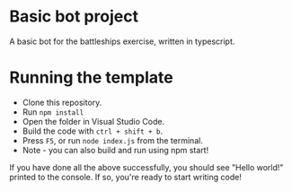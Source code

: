 # Basic bot project

A basic bot for the battleships exercise, written in typescript.

# Running the template

* Clone this repository.
* Run `npm install`
* Open the folder in Visual Studio Code.
* Build the code with `ctrl + shift + b`.
* Press `F5`, or run `node index.js` from the terminal.
* Note - you can also build and run using npm start!

If you have done all the above successfully, you should see "Hello world!" printed to the console. If so, you're ready to start writing code!